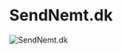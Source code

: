 # SendNemt.dk

![SendNemt.dk](C:\Users\Bruger\OneDrive\Skrivebord\JavaProjects\Programmering3sem\SendNemt.dk\public\images\sendnemt.png)

